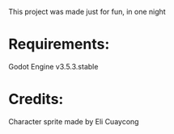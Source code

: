 This project was made just for fun, in one night

# Requirements:
Godot Engine v3.5.3.stable

# Credits:
Character sprite made by Eli Cuaycong
